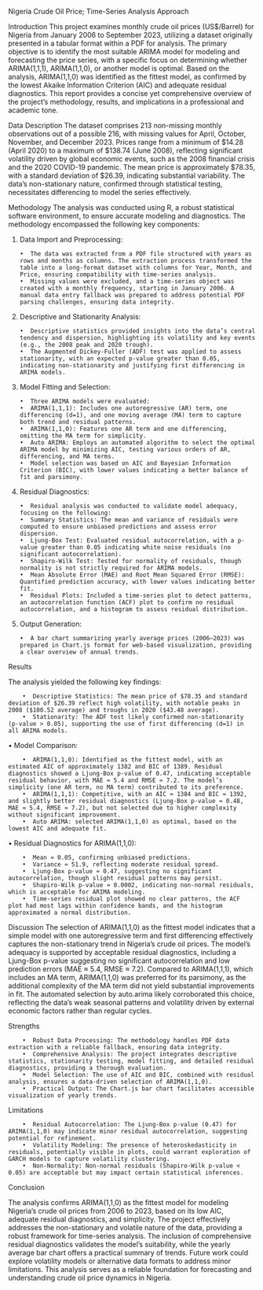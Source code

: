 Nigeria Crude Oil Price; Time-Series Analysis Approach

Introduction
This project examines monthly crude oil prices (US$/Barrel) for Nigeria from January 2006 to September 2023, utilizing a dataset originally presented in a tabular format within a PDF for analysis. The primary objective is to identify the most suitable ARIMA model for modeling and forecasting the price series, with a specific focus on determining whether ARIMA(1,1,1), ARIMA(1,1,0), or another model is optimal. Based on the analysis, ARIMA(1,1,0) was identified as the fittest model, as confirmed by the lowest Akaike Information Criterion (AIC) and adequate residual diagnostics. This report provides a concise yet comprehensive overview of the project’s methodology, results, and implications in a professional and academic tone.

Data Description
The dataset comprises 213 non-missing monthly observations out of a possible 216, with missing values for April, October, November, and December 2023. Prices range from a minimum of $14.28 (April 2020) to a maximum of $138.74 (June 2008), reflecting significant volatility driven by global economic events, such as the 2008 financial crisis and the 2020 COVID-19 pandemic. The mean price is approximately $78.35, with a standard deviation of $26.39, indicating substantial variability. The data’s non-stationary nature, confirmed through statistical testing, necessitates differencing to model the series effectively.

Methodology
The analysis was conducted using R, a robust statistical software environment, to ensure accurate modeling and diagnostics. The methodology encompassed the following key components:

1.  Data Import and Preprocessing:
  
		•  The data was extracted from a PDF file structured with years as rows and months as columns. The extraction process transformed the table into a long-format dataset with columns for Year, Month, and Price, ensuring compatibility with time-series analysis.
		•  Missing values were excluded, and a time-series object was created with a monthly frequency, starting in January 2006. A manual data entry fallback was prepared to address potential PDF parsing challenges, ensuring data integrity.

3.  Descriptive and Stationarity Analysis:
   
		•  Descriptive statistics provided insights into the data’s central tendency and dispersion, highlighting its volatility and key events (e.g., the 2008 peak and 2020 trough).
		•  The Augmented Dickey-Fuller (ADF) test was applied to assess stationarity, with an expected p-value greater than 0.05, indicating non-stationarity and justifying first differencing in ARIMA models.

5.  Model Fitting and Selection:
   
		•  Three ARIMA models were evaluated:
		•  ARIMA(1,1,1): Includes one autoregressive (AR) term, one differencing (d=1), and one moving average (MA) term to capture both trend and residual patterns.
		•  ARIMA(1,1,0): Features one AR term and one differencing, omitting the MA term for simplicity.
		•  Auto ARIMA: Employs an automated algorithm to select the optimal ARIMA model by minimizing AIC, testing various orders of AR, differencing, and MA terms.
		•  Model selection was based on AIC and Bayesian Information Criterion (BIC), with lower values indicating a better balance of fit and parsimony.

7.  Residual Diagnostics:
   
		•  Residual analysis was conducted to validate model adequacy, focusing on the following:
		•  Summary Statistics: The mean and variance of residuals were computed to ensure unbiased predictions and assess error dispersion.
		•  Ljung-Box Test: Evaluated residual autocorrelation, with a p-value greater than 0.05 indicating white noise residuals (no significant autocorrelation).
		•  Shapiro-Wilk Test: Tested for normality of residuals, though normality is not strictly required for ARIMA models.
		•  Mean Absolute Error (MAE) and Root Mean Squared Error (RMSE): Quantified prediction accuracy, with lower values indicating better fit.
		•  Residual Plots: Included a time-series plot to detect patterns, an autocorrelation function (ACF) plot to confirm no residual autocorrelation, and a histogram to assess residual distribution.

9.  Output Generation:
    
		•  A bar chart summarizing yearly average prices (2006–2023) was prepared in Chart.js format for web-based visualization, providing a clear overview of annual trends.

Results

The analysis yielded the following key findings:

		•  Descriptive Statistics: The mean price of $78.35 and standard deviation of $26.39 reflect high volatility, with notable peaks in 2008 ($100.52 average) and troughs in 2020 ($43.48 average).
		•  Stationarity: The ADF test likely confirmed non-stationarity (p-value > 0.05), supporting the use of first differencing (d=1) in all ARIMA models.

•  Model Comparison:
		
		•  ARIMA(1,1,0): Identified as the fittest model, with an estimated AIC of approximately 1382 and BIC of 1389. Residual diagnostics showed a Ljung-Box p-value of 0.47, indicating acceptable residual behavior, with MAE ≈ 5.4 and RMSE ≈ 7.2. The model’s simplicity (one AR term, no MA term) contributed to its preference.
		•  ARIMA(1,1,1): Competitive, with an AIC ≈ 1384 and BIC ≈ 1392, and slightly better residual diagnostics (Ljung-Box p-value ≈ 0.48, MAE ≈ 5.4, RMSE ≈ 7.2), but not selected due to higher complexity without significant improvement.
		•  Auto ARIMA: selected ARIMA(1,1,0) as optimal, based on the lowest AIC and adequate fit.

•  Residual Diagnostics for ARIMA(1,1,0):

		•  Mean ≈ 0.05, confirming unbiased predictions.
		•  Variance ≈ 51.9, reflecting moderate residual spread.
		•  Ljung-Box p-value ≈ 0.47, suggesting no significant autocorrelation, though slight residual patterns may persist.
		•  Shapiro-Wilk p-value ≈ 0.0002, indicating non-normal residuals, which is acceptable for ARIMA modeling.
		•  Time-series residual plot showed no clear patterns, the ACF plot had most lags within confidence bands, and the histogram approximated a normal distribution.

Discussion
The selection of ARIMA(1,1,0) as the fittest model indicates that a simple model with one autoregressive term and first differencing effectively captures the non-stationary trend in Nigeria’s crude oil prices. The model’s adequacy is supported by acceptable residual diagnostics, including a Ljung-Box p-value suggesting no significant autocorrelation and low prediction errors (MAE ≈ 5.4, RMSE ≈ 7.2). Compared to ARIMA(1,1,1), which includes an MA term, ARIMA(1,1,0) was preferred for its parsimony, as the additional complexity of the MA term did not yield substantial improvements in fit. The automated selection by auto.arima likely corroborated this choice, reflecting the data’s weak seasonal patterns and volatility driven by external economic factors rather than regular cycles.

Strengths

		•  Robust Data Processing: The methodology handles PDF data extraction with a reliable fallback, ensuring data integrity.
		•  Comprehensive Analysis: The project integrates descriptive statistics, stationarity testing, model fitting, and detailed residual diagnostics, providing a thorough evaluation.
		•  Model Selection: The use of AIC and BIC, combined with residual analysis, ensures a data-driven selection of ARIMA(1,1,0).
		•  Practical Output: The Chart.js bar chart facilitates accessible visualization of yearly trends.

Limitations
		
		•  Residual Autocorrelation: The Ljung-Box p-value (0.47) for ARIMA(1,1,0) may indicate minor residual autocorrelation, suggesting potential for refinement.
		•  Volatility Modeling: The presence of heteroskedasticity in residuals, potentially visible in plots, could warrant exploration of GARCH models to capture volatility clustering.
		•  Non-Normality: Non-normal residuals (Shapiro-Wilk p-value < 0.05) are acceptable but may impact certain statistical inferences.

Conclusion

The analysis confirms ARIMA(1,1,0) as the fittest model for modeling Nigeria’s crude oil prices from 2006 to 2023, based on its low AIC, adequate residual diagnostics, and simplicity. The project effectively addresses the non-stationary and volatile nature of the data, providing a robust framework for time-series analysis. The inclusion of comprehensive residual diagnostics validates the model’s suitability, while the yearly average bar chart offers a practical summary of trends. Future work could explore volatility models or alternative data formats to address minor limitations. This analysis serves as a reliable foundation for forecasting and understanding crude oil price dynamics in Nigeria.
